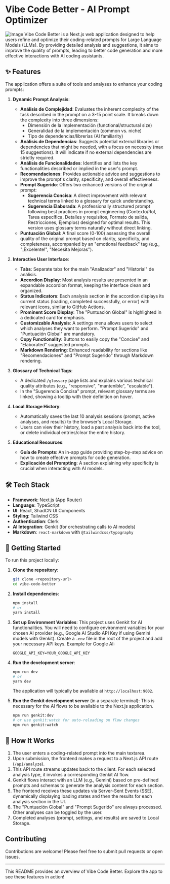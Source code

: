 
# Vibe Code Better - AI Prompt Optimizer
![Image](https://github.com/user-attachments/assets/31424e7d-2443-4508-9a47-ab27388e7a5f)
Vibe Code Better is a Next.js web application designed to help users refine and optimize their coding-related prompts for Large Language Models (LLMs). By providing detailed analysis and suggestions, it aims to improve the quality of prompts, leading to better code generation and more effective interactions with AI coding assistants.

## ✨ Features

The application offers a suite of tools and analyses to enhance your coding prompts:

1.  **Dynamic Prompt Analysis**:
    *   **Análisis de Complejidad**: Evaluates the inherent complexity of the task described in the prompt on a 3-15 point scale. It breaks down the complexity into three dimensions:
        *   Dimensión de la implementación (functional/structural size)
        *   Generalidad de la implementación (common vs. niche)
        *   Tipo de dependencias/librerías (AI familiarity)
    *   **Análisis de Dependencias**: Suggests potential external libraries or dependencies that might be needed, with a focus on necessity (max 15 suggestions). It will indicate if no external dependencies are strictly required.
    *   **Análisis de Funcionalidades**: Identifies and lists the key functionalities described or implied in the user's prompt.
    *   **Recomendaciones**: Provides actionable advice and suggestions to improve the prompt's clarity, specificity, and overall effectiveness.
    *   **Prompt Sugerido**: Offers two enhanced versions of the original prompt:
        *   **Sugerencia Concisa**: A direct improvement with relevant technical terms linked to a glossary for quick understanding.
        *   **Sugerencia Elaborada**: A professionally structured prompt following best practices in prompt engineering (Contexto/Rol, Tarea específica, Detalles y requisitos, Formato de salida, Restricciones, Ejemplos) designed for optimal results. This version uses glossary terms naturally without direct linking.
    *   **Puntuación Global**: A final score (0-100) assessing the overall quality of the original prompt based on clarity, specificity, and completeness, accompanied by an "emotional feedback" tag (e.g., "¡Excelente!", "Necesita Mejoras").

2.  **Interactive User Interface**:
    *   **Tabs**: Separate tabs for the main "Analizador" and "Historial" de análisis.
    *   **Accordion Display**: Most analysis results are presented in an expandable accordion format, keeping the interface clean and organized.
    *   **Status Indicators**: Each analysis section in the accordion displays its current status (loading, completed successfully, or error) with relevant icons, similar to GitHub Actions.
    *   **Prominent Score Display**: The "Puntuación Global" is highlighted in a dedicated card for emphasis.
    *   **Customizable Analysis**: A settings menu allows users to select which analyses they want to perform. "Prompt Sugerido" and "Puntuación Global" are mandatory.
    *   **Copy Functionality**: Buttons to easily copy the "Concise" and "Elaborated" suggested prompts.
    *   **Markdown Rendering**: Enhanced readability for sections like "Recomendaciones" and "Prompt Sugerido" through Markdown rendering.

3.  **Glossary of Technical Tags**:
    *   A dedicated `/glossary` page lists and explains various technical quality attributes (e.g., "responsive", "mantenible", "escalable").
    *   In the "Sugerencia Concisa" prompt, relevant glossary terms are linked, showing a tooltip with their definition on hover.

4.  **Local Storage History**:
    *   Automatically saves the last 10 analysis sessions (prompt, active analyses, and results) to the browser's Local Storage.
    *   Users can view their history, load a past analysis back into the tool, or delete individual entries/clear the entire history.

5.  **Educational Resources**:
    *   **Guía de Prompts**: An in-app guide providing step-by-step advice on how to create effective prompts for code generation.
    *   **Explicación del Prompting**: A section explaining *why* specificity is crucial when interacting with AI models.

## 🛠️ Tech Stack

*   **Framework**: Next.js (App Router)
*   **Language**: TypeScript
*   **UI**: React, ShadCN UI Components
*   **Styling**: Tailwind CSS
*   **Authentication**: Clerk
*   **AI Integration**: Genkit (for orchestrating calls to AI models)
*   **Markdown**: `react-markdown` with `@tailwindcss/typography`

## 🚀 Getting Started

To run this project locally:

1.  **Clone the repository**:
    ```bash
    git clone <repository-url>
    cd vibe-code-better
    ```

2.  **Install dependencies**:
    ```bash
    npm install
    # or
    yarn install
    ```

3.  **Set up Environment Variables**:
    This project uses Genkit for AI functionalities. You will need to configure environment variables for your chosen AI provider (e.g., Google AI Studio API Key if using Gemini models with Genkit). Create a `.env` file in the root of the project and add your necessary API keys.
    Example for Google AI:
    ```env
    GOOGLE_API_KEY=YOUR_GOOGLE_API_KEY
    ```

4.  **Run the development server**:
    ```bash
    npm run dev
    # or
    yarn dev
    ```
    The application will typically be available at `http://localhost:9002`.

5.  **Run the Genkit development server** (in a separate terminal):
    This is necessary for the AI flows to be available to the Next.js application.
    ```bash
    npm run genkit:dev
    # or use genkit:watch for auto-reloading on flow changes
    npm run genkit:watch
    ```

## 📄 How It Works

1.  The user enters a coding-related prompt into the main textarea.
2.  Upon submission, the frontend makes a request to a Next.js API route (`/api/analyze`).
3.  This API route streams updates back to the client. For each selected analysis type, it invokes a corresponding Genkit AI flow.
4.  Genkit flows interact with an LLM (e.g., Gemini) based on pre-defined prompts and schemas to generate the analysis content for each section.
5.  The frontend receives these updates via Server-Sent Events (SSE), dynamically displaying loading states and then the results for each analysis section in the UI.
6.  The "Puntuación Global" and "Prompt Sugerido" are always processed. Other analyses can be toggled by the user.
7.  Completed analyses (prompt, settings, and results) are saved to Local Storage.

## Contributing

Contributions are welcome! Please feel free to submit pull requests or open issues.

---

This README provides an overview of Vibe Code Better. Explore the app to see these features in action!
